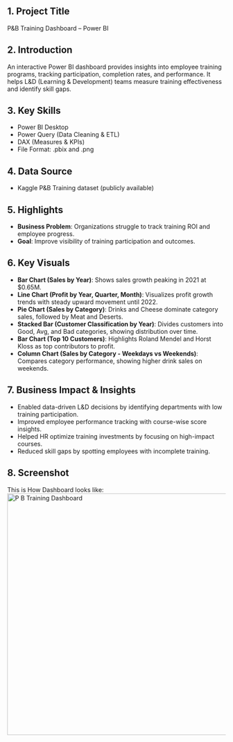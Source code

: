 ## 1. Project Title
P&B Training Dashboard – Power BI

## 2. Introduction
An interactive Power BI dashboard provides insights into employee training programs, tracking participation, completion rates, and performance. It helps L&D (Learning & Development) teams measure training effectiveness and identify skill gaps.

## 3. Key Skills 
* Power BI Desktop
* Power Query (Data Cleaning & ETL)
* DAX (Measures & KPIs)
* File Format: .pbix and .png

## 4. Data Source
* Kaggle P&B Training dataset (publicly available)

## 5. Highlights
* **Business Problem**: Organizations struggle to track training ROI and employee progress.
* **Goal**: Improve visibility of training participation and outcomes.
  
## 6. Key Visuals
* **Bar Chart (Sales by Year)**: Shows sales growth peaking in 2021 at $0.65M.
* **Line Chart (Profit by Year, Quarter, Month)**: Visualizes profit growth trends with steady upward movement until 2022.
* **Pie Chart (Sales by Category)**: Drinks and Cheese dominate category sales, followed by Meat and Deserts.
* **Stacked Bar (Customer Classification by Year)**: Divides customers into Good, Avg, and Bad categories, showing distribution over time.
* **Bar Chart (Top 10 Customers)**: Highlights Roland Mendel and Horst Kloss as top contributors to profit.
* **Column Chart (Sales by Category - Weekdays vs Weekends)**: Compares category performance, showing higher drink sales on weekends.
  
## 7. Business Impact & Insights
* Enabled data-driven L&D decisions by identifying departments with low training participation.
* Improved employee performance tracking with course-wise score insights.
* Helped HR optimize training investments by focusing on high-impact courses.
* Reduced skill gaps by spotting employees with incomplete training.
  
## 8. Screenshot
This is How Dashboard looks like: <img width="977" height="557" alt="P   B Training Dashboard" src="https://github.com/user-attachments/assets/b0f3d9f8-7107-4f8b-8945-92ea78e0a770" />


